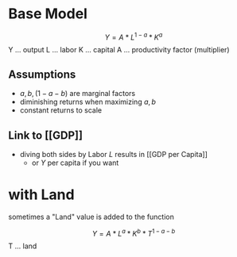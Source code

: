 # Base Model
$$Y = A * L^{1-a} * K^{a}$$
Y ... output
L ... labor
K ... capital
A ... productivity factor (multiplier)

## Assumptions
- $a,b,(1-a-b)$ are marginal factors
- diminishing returns when maximizing $a,b$
- constant returns to scale

## Link to [[GDP]]
- diving both sides by Labor $L$ results in [[GDP per Capita]]
	- or $Y$ per capita if you want
	
# with Land
sometimes a "Land" value is added to the function

$$Y = A * L^{a} * K^{b} * T^{1-a-b}$$
T ... land

